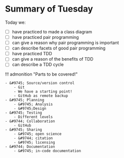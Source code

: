 # Summary of Tuesday

Today we:

- [ ] have practiced to made a class diagram
- [ ] have practiced pair programming
- [ ] can give a reason why pair programming is important
- [ ] can describe facets of good pair programming
- [ ] have practiced TDD
- [ ] can give a reason of the benefits of TDD
- [ ] can describe a TDD cycle

!!! admonition "Parts to be covered!"

    - &#9745; Source/version control
        - Git
        - We have a starting point!
        - GitHub as remote backup
    - &#9745; Planning
        - &#9745; Analysis
        - &#9745;Design
    - &#9745; Testing
        - Different levels
    - &#9744; Collaboration
        - GitHub
    - &#9745; Sharing
        - &#9745; open science
        - &#9744; citation
        - &#9745; licensing
    - &#9744; Documentation
        - &#9745; in-code documentation
